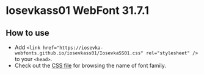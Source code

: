 # Iosevkass01 WebFont 31.7.1

## How to use

- Add `<link href="https://iosevka-webfonts.github.io/iosevkass01/IosevkaSS01.css" rel="stylesheet" />` to your `<head>`.
- Check out the [CSS file](./IosevkaSS01.css) for browsing the name of font family.
